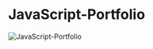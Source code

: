 # JavaScript-Portfolio
![JavaScript-Portfolio](https://socialify.git.ci/Boycey7/JavaScript-Portfolio/image?description=1&issues=1&language=1&name=1&owner=1&stargazers=1&theme=Light)

